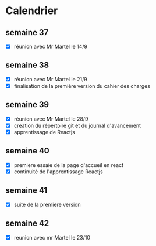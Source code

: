 # Calendrier

## semaine 37
- [x] réunion avec Mr Martel le 14/9

## semaine 38
- [x] réunion avec Mr Martel le 21/9
- [x] finalisation de la première version du cahier des charges

## semaine 39
- [x] réunion avec Mr Martel le 28/9 
- [x] creation du répertoire git et du journal d'avancement
- [x] apprentissage de Reactjs

## semaine 40
- [x] premiere essaie de la page d'accueil en react
- [x] continuité de l'apprentissage Reactjs

## semaine 41
- [x] suite de la premiere version

## semaine 42
- [x] reunion avec mr Martel le 23/10
